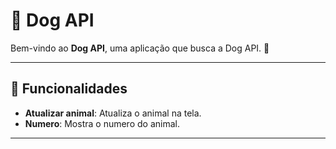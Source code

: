 # 📝 Dog API

Bem-vindo ao **Dog API**, uma aplicação que busca a Dog API. 🐶

---

## 🔗 Funcionalidades

- **Atualizar animal**: Atualiza o animal na tela.
- **Numero**: Mostra o numero do animal.
---
